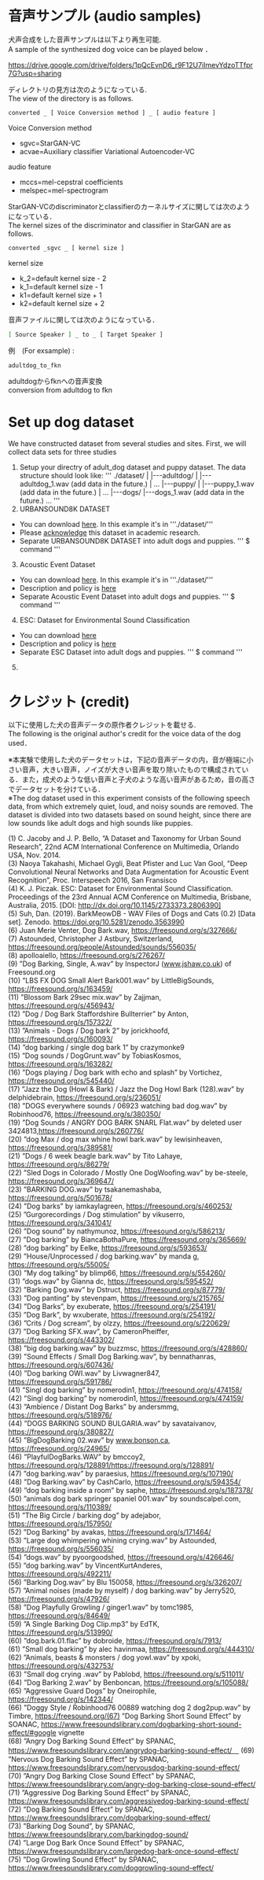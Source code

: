 # 音声サンプル (audio samples) 

犬声合成をした音声サンプルは以下より再生可能.  
A sample of the synthesized dog voice can be played below ．  

https://drive.google.com/drive/folders/1pQcEvnD6_r9F12U7iImevYdzoTTfpr7G?usp=sharing
  
  
ディレクトリの見方は次のようになっている.  
The view of the directory is as follows.    

```bash
converted _ [ Voice Conversion method ] _ [ audio feature ]  
```
Voice Conversion method  
* sgvc=StarGAN-VC
* acvae=Auxiliary classifier Variational Autoencoder-VC  

audio feature  
* mccs=mel-cepstral coefficients
* melspec=mel-spectrogram  

StarGAN-VCのdiscriminatorとclassifierのカーネルサイズに関しては次のようになっている．  
The kernel sizes of the discriminator and classifier in StarGAN are as follows.  
```bash
converted _sgvc _ [ kernel size ]  
```
kernel size  
* k_2=default kernel size - 2
* k_1=default kernel size - 1
* k1=default kernel size + 1
* k2=default kernel size + 2  

音声ファイルに関しては次のようになっている．  
```bash
[ Source Speaker ] _ to _ [ Target Speaker ]
```
例　(For exsample) :  
```bash
adultdog_to_fkn  
```
adultdogからfknへの音声変換  
conversion from adultdog to fkn  

# Set up dog dataset
We have constructed dataset from several studies and sites.
First, we will collect data sets for three studies

1. Setup your directry of adult_dog dataset and puppy dataset. The data structure should look like:
  '''
  ./dataset/
  |
  |---adultdog/
  |   |---adultdog_1.wav (add data in the future.)
  |   ...
  |---puppy/
  |   |---puppy_1.wav (add data in the future.)
  |   ...
  |---dogs/
      |---dogs_1.wav (add data in the future.)
      ...
  '''
2. URBANSOUND8K DATASET
  - You can download [here](https://urbansounddataset.weebly.com/download-urbansound8k.html). In this example it's in '''./dataset/'''
  - Please [acknowledge](http://urbansounddataset.weebly.com/index.html#acknowledge) this dataset in academic research.
  - Separate URBANSOUND8K DATASET into adult dogs and puppies.
    '''
    $ command
    '''
3. Acoustic Event Dataset
  - You can download [here](https://data.vision.ee.ethz.ch/cvl/ae_dataset/ae_dataset.zip). In this example it's in '''./dataset/'''
  - Description and policy is [here](https://data.vision.ee.ethz.ch/cvl/ae_dataset/)
  - Separate Acoustic Event Dataset into adult dogs and puppies.
    '''
    $ command
    '''
4. ESC: Dataset for Environmental Sound Classification
  - You can download [here](https://github.com/karoldvl/ESC-50/archive/master.zip)
  - Description and policy is [here](https://github.com/karolpiczak/ESC-50)
  - Separate ESC Dataset into adult dogs and puppies.
    '''
    $ command
    '''
5. 
# クレジット (credit)  
以下に使用した犬の音声データの原作者クレジットを載せる.  
The following is the original author's credit for the voice data of the dog used．  

※本実験で使用した犬のデータセットは，下記の音声データの内，音が極端に小さい音声，大きい音声，ノイズが大きい音声を取り除いたもので構成されている．また，成犬のような低い音声と子犬のような高い音声があるため，音の高さでデータセットを分けている．  
※The dog dataset used in this experiment consists of the following speech data, from which extremely quiet, loud, and noisy sounds are removed. The dataset is divided into two datasets based on sound height, since there are low sounds like adult dogs and high sounds like puppies.  

(1) C. Jacoby and J. P. Bello, ”A Dataset and Taxonomy for Urban Sound Research”,
22nd ACM International Conference on Multimedia, Orlando USA, Nov. 2014.  
(3) Naoya Takahashi, Michael Gygli, Beat Pfister and Luc Van Gool, ”Deep Convolutional
Neural Networks and Data Augmentation for Acoustic Event Recognition”,
Proc. Interspeech 2016, San Fransisco  
(4) K. J. Piczak. ESC: Dataset for Environmental Sound Classification. Proceedings of
the 23rd Annual ACM Conference on Multimedia, Brisbane, Australia, 2015. [DOI:
http://dx.doi.org/10.1145/2733373.2806390]  
(5) Suh, Dan. (2019). BarkMeowDB - WAV Files of Dogs and Cats (0.2) [Data set].
Zenodo. https://doi.org/10.5281/zenodo.3563990  
(6) Juan Merie Venter, Dog Bark.wav, https://freesound.org/s/327666/  
(7) Astounded, Christopher J Astbury, Switzerland, https://freesound.org/people/Astounded/sounds/556035/  
(8) apolloaiello, https://freesound.org/s/276267/  
(9) ”Dog Barking, Single, A.wav” by InspectorJ (www.jshaw.co.uk) of Freesound.org  
(10) ”LBS FX DOG Small Alert Bark001.wav” by LittleBigSounds, https://freesound.org/s/163459/  
(11) ”Blossom Bark 29sec mix.wav” by Zajjman, https://freesound.org/s/456943/  
(12) ”Dog / Dog Bark Staffordshire Bullterrier” by Anton, https://freesound.org/s/157322/  
(13) ”Animals - Dogs / Dog bark 2” by jorickhoofd, https://freesound.org/s/160093/  
(14) ”dog barking / single dog bark 1” by crazymonke9  
(15) ”Dog sounds / DogGrunt.wav” by TobiasKosmos, https://freesound.org/s/163282/  
(16) ”Dogs playing / Dog bark with echo and splash” by Vortichez, https://freesound.org/s/545440/  
(17) ”Jazz the Dog (Howl & Bark) / Jazz the Dog Howl Bark (128).wav” by delphidebrain,
https://freesound.org/s/236051/  
(18) ”DOGS everywhere sounds / 06923 watching bad dog.wav” by Robinhood76, https://freesound.org/s/380350/  
(19) ”Dog Sounds / ANGRY DOG BARK SNARL Flat.wav” by deleted user 3424813,https://freesound.org/s/260776/  
(20) ”dog Max / dog max whine howl bark.wav” by lewisinheaven, https://freesound.org/s/389581/  
(21) ”Dogs / 6 week beagle bark.wav” by Tito Lahaye, https://freesound.org/s/86279/  
(22) ”Sled Dogs in Colorado / Mostly One DogWoofing.wav” by be-steele, https://freesound.org/s/369647/  
(23) ”BARKING DOG.wav” by tsakanemashaba, https://freesound.org/s/501678/  
(24) ”Dog barks” by iamkaylagreen, https://freesound.org/s/460253/  
(25) ”Gurgorecordings / Dog stimulation” by vikuserro, https://freesound.org/s/341041/  
(26) ”Dog sound” by nathymunoz, https://freesound.org/s/586213/  
(27) ”Dog barking” by BiancaBothaPure, https://freesound.org/s/365669/  
(28) ”dog barking” by Eelke, https://freesound.org/s/593653/  
(29) ”House/Unprocessed / dog barking.wav” by manda g, https://freesound.org/s/55005/  
(30) ”My dog talking” by blimp66, https://freesound.org/s/554260/  
(31) ”dogs.wav” by Gianna dc, https://freesound.org/s/595452/  
(32) ”Barking Dog.wav” by Dstruct, https://freesound.org/s/87779/  
(33) ”Dog panting” by stevenpam, https://freesound.org/s/215765/  
(34) ”Dog Barks”, by exuberate, https://freesound.org/s/254191/  
(35) ”Dog Bark”, by wxuberate, https://freesound.org/s/254192/  
(36) ”Crits / Dog scream”, by olzzy, https://freesound.org/s/220629/  
(37) ”Dog Barking SFX.wav”, by CameronPheiffer, https://freesound.org/s/443302/  
(38) ”big dog barking.wav” by buzzmsc, https://freesound.org/s/428860/  
(39) ”Sound Effects / Small Dog Barking.wav”, by bennathanras, https://freesound.org/s/607436/  
(40) ”Dog barking OWI.wav” by Livwagner847, https://freesound.org/s/591786/  
(41) ”Singl dog barking” by nomerodin1, https://freesound.org/s/474158/  
(42) ”Singl dog barking” by nomerodin1, https://freesound.org/s/474159/  
(43) ”Ambience / Distant Dog Barks” by andersmmg, https://freesound.org/s/518976/  
(44) ”DOGS BARKING SOUND BULGARIA.wav” by savataivanov, https://freesound.org/s/380827/  
(45) ”BigDogBarking 02.wav” by www.bonson.ca, https://freesound.org/s/24965/  
(46) ”PlayfulDogBarks.WAV” by bmccoy2, https://freesound.org/s/128891/https://freesound.org/s/128891/  
(47) ”dog barking.wav” by paraesius, https://freesound.org/s/107190/  
(48) ”Dog Barking.wav” by CashCarlo, https://freesound.org/s/594354/  
(49) ”dog barking inside a room” by saphe, https://freesound.org/s/187378/  
(50) ”animals dog bark springer spaniel 001.wav” by soundscalpel.com, https://freesound.org/s/110389/  
(51) ”The Big Circle / barking dog” by adejabor, https://freesound.org/s/157950/  
(52) ”Dog Barking” by avakas, https://freesound.org/s/171464/  
(53) ”Large dog whimpering whining crying.wav” by Astounded, https://freesound.org/s/556035/  
(54) ”dogs.wav” by pyoorgoodshed, https://freesound.org/s/426646/  
(55) ”dog barking.wav” by VincentKurtAnderes, https://freesound.org/s/492211/  
(56) ”Barking Dog.wav” by Blu 150058, https://freesound.org/s/326207/  
(57) ”Animal noises (made by myself) / dog barking.wav” by Jerry520, https://freesound.org/s/47926/  
(58) ”Dog Playfully Growling / ginger1.wav” by tomc1985, https://freesound.org/s/84649/  
(59) ”A Single Barking Dog Clip.mp3” by EdTK, https://freesound.org/s/513990/  
(60) ”dog.bark.01.flac” by dobroide, https://freesound.org/s/7913/  
(61) ”Small dog barking” by alec havinmaa, https://freesound.org/s/444310/  
(62) ”Animals, beasts &amp; monsters / dog yowl.wav” by xpoki, https://freesound.org/s/432753/  
(63) ”Small dog crying .wav” by Pablobd, https://freesound.org/s/511011/  
(64) ”Dog Barking 2.wav” by Benboncan, https://freesound.org/s/105088/  
(65) ”Aggressive Guard Dogs” by Oneirophile, https://freesound.org/s/142344/  
(66) ”Doggy Style / Robinhood76 00889 watching dog 2 dog2pup.wav” by Timbre, https://freesound.org/(67) ”Dog Barking Short Sound Effect” by SOANAC, https://www.freesoundslibrary.com/dogbarking-short-sound-effect/#google vignette  
(68) ”Angry Dog Barking Sound Effect” by SPANAC, https://www.freesoundslibrary.com/angrydog-barking-sound-effect/　
(69) ”Nervous Dog Barking Sound Effect” by SPANAC, https://www.freesoundslibrary.com/nervousdog-barking-sound-effect/  
(70) ”Angry Dog Barking Close Sound Effect” by SPANAC, https://www.freesoundslibrary.com/angry-dog-barking-close-sound-effect/
(71) ”Aggressive Dog Barking Sound Effect” by SPANAC, https://www.freesoundslibrary.com/aggressivedog-barking-sound-effect/  
(72) ”Dog Barking Sound Effect” by SPANAC, https://www.freesoundslibrary.com/dogbarking-sound-effect/  
(73) ”Barking Dog Sound”, by SPANAC, https://www.freesoundslibrary.com/barkingdog-sound/  
(74) ”Large Dog Bark Once Sound Effect” by SPANAC, https://www.freesoundslibrary.com/largedog-bark-once-sound-effect/  
(75) ”Dog Growling Sound Effect” by SPANAC, https://www.freesoundslibrary.com/doggrowling-sound-effect/
